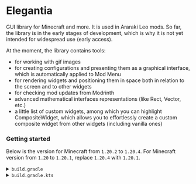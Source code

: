 # Elegantia

GUI library for Minecraft and more. It is used in Araraki Leo mods. So far, the library is in the early stages of development, which is why it is not yet intended for widespread use (early access).

At the moment, the library contains tools:
- for working with gif images
- for creating configurations and presenting them as a graphical interface, which is automatically applied to Mod Menu
- for rendering widgets and positioning them in space both in relation to the screen and to other widgets
- for checking mod updates from Modrinth
- advanced mathematical interfaces representations (like Rect, Vector, etc.)
- a little list of custom widgets, among which you can highlight CompositeWidget, which allows you to effortlessly create a custom composite widget from other widgets (including vanilla ones)

### Getting started
Below is the version for Minecraft from `1.20.2` to `1.20.4`. For Minecraft version from `1.20` to `1.20.1`, replace `1.20.4` with `1.20.1`.
<details><summary><code>build.gradle</code></summary>

```groovy
repositories {
    maven {
        url = "https://api.modrinth.com/maven"
    }
}

dependencies {
    modImplementation "maven.modrinth:elegantia:0.0.1-alpha+fabric-1.20.4"
}
```
</details>

<details><summary><code>build.gradle.kts</code></summary>

```groovy
repositories {
    maven("https://api.modrinth.com/maven")
}

dependencies {
    modImplementation("maven.modrinth", "elegantia", "0.0.1-alpha+fabric-1.20.4")
}
```
</details>
